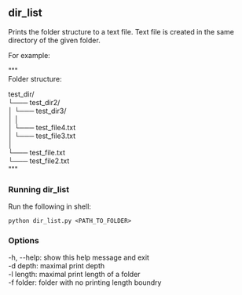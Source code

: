 ## dir_list
Prints the folder structure to a text file. Text file is created in the same directory of the given folder.

For example:

"""  
Folder structure:  
  
test_dir/  
└─── test_dir2/  
│    └─── test_dir3/  
│    │    
│    └─── test_file4.txt  
│    └─── test_file3.txt  
│    
└─── test_file.txt  
└─── test_file2.txt  
"""  


### Running dir_list

Run the following in shell:

```
python dir_list.py <PATH_TO_FOLDER>
```


### Options
-h, --help:  show this help message and exit  
-d depth:   maximal print depth  
-l length:   maximal print length of a folder  
-f folder:   folder with no printing length boundry  
